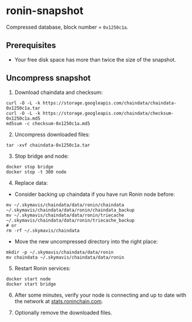 # ronin-snapshot
Compressed database, block number = `0x1250c1a`.

## Prerequisites
- Your free disk space has more than twice the size of the snapshot.

## Uncompress snapshot
1. Download chaindata and checksum:
```shell
curl -O -L -k https://storage.googleapis.com/chaindata/chaindata-0x1250c1a.tar
curl -O -L -k https://storage.googleapis.com/chaindata/checksum-0x1250c1a.md5
md5sum -c checksum-0x1250c1a.md5
```
2. Uncompress downloaded files:
```shell
tar -xvf chaindata-0x1250c1a.tar
 ```
3. Stop bridge and node:
```shell
docker stop bridge
docker stop -t 300 node
```

4. Replace data:
- Consider backing up chaindata if you have run Ronin node before:
```shell
mv ~/.skymavis/chaindata/data/ronin/chaindata ~/.skymavis/chaindata/data/ronin/chaindata_backup
mv ~/.skymavis/chaindata/data/ronin/triecache ~/.skymavis/chaindata/data/ronin/triecache_backup
# or
rm -rf ~/.skymavis/chaindata
```
- Move the new uncompressed directory into the right place:
```shell
mkdir -p ~/.skymavis/chaindata/data/ronin
mv chaindata ~/.skymavis/chaindata/data/ronin
```

5. Restart Ronin services:
```shell
docker start node
docker start bridge
```

6. After some minutes, verify your node is connecting and up to date with the network at [stats.roninchain.com](https://stats.roninchain.com/).

7. Optionally remove the downloaded files.
